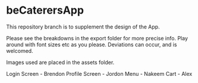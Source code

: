 # beCaterersApp

This repository branch is to supplement the design of the App.

Please see the breakdowns in the export folder for more precise info. Play around with font sizes etc as you please.
Deviations can occur, and is welcomed.

Images used are placed in the assets folder.

Login Screen    - Brendon
Profile Screen  - Jordon
Menu            - Nakeem
Cart            - Alex
